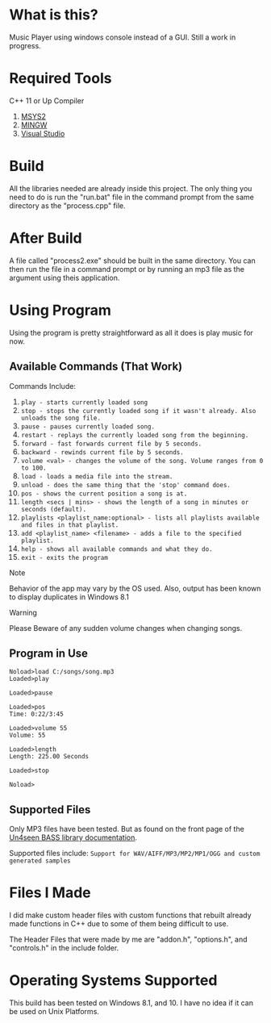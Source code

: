 # What is this?
Music Player using windows console instead of a GUI. Still a work in progress.

# Required Tools
C++ 11 or Up Compiler

1. [MSYS2](https://www.msys2.org/)
2. [MINGW](https://www.mingw-w64.org/downloads/)
3. [Visual Studio](https://visualstudio.microsoft.com/vs/features/cplusplus/)

# Build
All the libraries needed are already inside this project. The only thing you need to do is run the "run.bat" file in the command prompt from the same directory as the "process.cpp" file.

# After Build
A file called "process2.exe" should be built in the same directory. You can then run the file in a command prompt or by running an mp3 file as the argument using theis application.

# Using Program
Using the program is pretty straightforward as all it does is play music for now.

## Available Commands (That Work)

Commands Include:
1. `play - starts currently loaded song`
2. `stop - stops the currently loaded song if it wasn't already. Also unloads the song file.`
3. `pause - pauses currently loaded song.`
4. `restart - replays the currently loaded song from the beginning.`
5. `forward - fast forwards current file by 5 seconds.`
6. `backward - rewinds current file by 5 seconds.`
7. `volume <val> - changes the volume of the song. Volume ranges from 0 to 100.`
8. `load - loads a media file into the stream.`
9. `unload - does the same thing that the 'stop' command does.`
10. `pos - shows the current position a song is at.`
11. `length <secs | mins> - shows the length of a song in minutes or seconds (default).`
12. `playlists <playlist_name:optional> - lists all playlists available and files in that playlist.`
13. `add <playlist_name> <filename> - adds a file to the specified playlist.`
14. `help - shows all available commands and what they do.`
15. `exit - exits the program`
> [!NOTE]
> Behavior of the app may vary by the OS used. Also, output has been known to display duplicates in Windows 8.1

>[!WARNING]
> Please Beware of any sudden volume changes when changing songs.

## Program in Use
```
Noload>load C:/songs/song.mp3
Loaded>play

Loaded>pause

Loaded>pos
Time: 0:22/3:45

Loaded>volume 55
Volume: 55

Loaded>length
Length: 225.00 Seconds

Loaded>stop

Noload>
```

## Supported Files
Only MP3 files have been tested. But as found on the front page of the [Un4seen BASS library documentation](https://www.un4seen.com/). 

Supported files include:
```Support for WAV/AIFF/MP3/MP2/MP1/OGG and custom generated samples```

# Files I Made
I did make custom header files with custom functions that rebuilt already made functions in C++ due to some of them being difficult to use.

The Header Files that were made by me are "addon.h", "options.h", and "controls.h" in the include folder.

# Operating Systems Supported
This build has been tested on Windows 8.1, and 10. I have no idea if it can be used on Unix Platforms.
